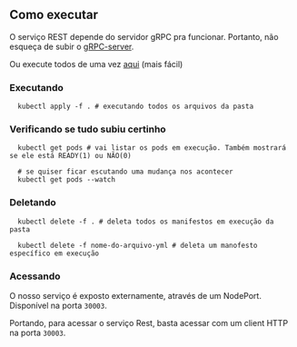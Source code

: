 ## Como executar

O serviço REST depende do servidor gRPC pra funcionar. Portanto, não esqueça de subir o [gRPC-server](https://github.com/Rayllanderson/kubernetes-manifestos/tree/main/key-manager/key-manager-grpc).

Ou execute todos de uma vez [aqui](https://github.com/Rayllanderson/kubernetes-manifestos/tree/main/key-manager/todos) (mais fácil)

### Executando
```shell
  kubectl apply -f . # executando todos os arquivos da pasta
```

### Verificando se tudo subiu certinho
```shell
  kubectl get pods # vai listar os pods em execução. Também mostrará se ele está READY(1) ou NÃO(0)
  
  # se quiser ficar escutando uma mudança nos acontecer
  kubectl get pods --watch
```

### Deletando 
```shell
  kubectl delete -f . # deleta todos os manifestos em execução da pasta
  
  kubectl delete -f nome-do-arquivo-yml # deleta um manofesto específico em execução

```

### Acessando

O nosso serviço é exposto externamente, através de um NodePort. Disponível na porta `30003`.

Portando, para acessar o serviço Rest, basta acessar com um client HTTP na porta `30003`.
